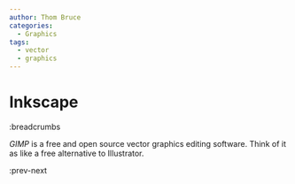 ```yaml
---
author: Thom Bruce
categories:
  - Graphics
tags:
  - vector
  - graphics
---
```


# Inkscape

:breadcrumbs

_GIMP_ is a free and open source vector graphics editing software. Think of it as like a free alternative to Illustrator.

:prev-next
